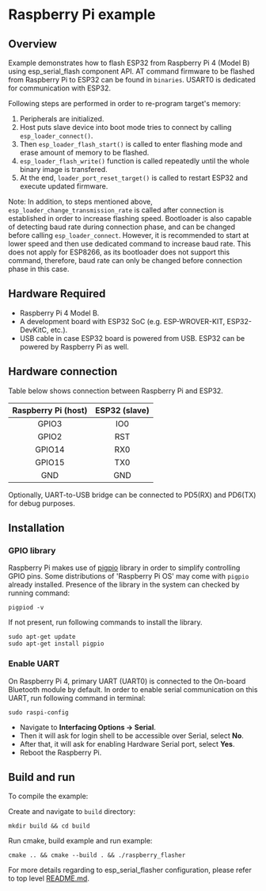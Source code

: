 # Raspberry Pi example

## Overview

Example demonstrates how to flash ESP32 from Raspberry Pi 4 (Model B) using esp_serial_flash component API. AT command firmware to be flashed from Raspberry Pi to ESP32 can be found in `binaries`. USART0 is dedicated for communication with ESP32.

Following steps are performed in order to re-program target's memory:

1. Peripherals are initialized.
2. Host puts slave device into boot mode tries to connect by calling `esp_loader_connect()`.
3. Then `esp_loader_flash_start()` is called to enter flashing mode and erase amount of memory to be flashed.
4. `esp_loader_flash_write()` function is called repeatedly until the whole binary image is transfered.
5. At the end, `loader_port_reset_target()` is called to restart ESP32 and execute updated firmware.

Note: In addition, to steps mentioned above, `esp_loader_change_transmission_rate`  is called after connection is established in order to increase flashing speed. Bootloader is also capable of detecting baud rate during connection phase, and can be changed before calling `esp_loader_connect`. However, it is recommended to start at lower speed and then use dedicated command to increase baud rate. This does not apply for ESP8266, as its bootloader does not support this command, therefore, baud rate can only be changed before connection phase in this case.

## Hardware Required

* Raspberry Pi 4 Model B. 
* A development board with ESP32 SoC (e.g. ESP-WROVER-KIT, ESP32-DevKitC, etc.).
* USB cable in case ESP32 board is powered from USB. ESP32 can be powered by Raspberry Pi as well.

## Hardware connection

Table below shows connection between Raspberry Pi and ESP32.

| Raspberry Pi (host) |    ESP32 (slave)    |
|:-------------------:|:-------------------:|
|        GPIO3        |         IO0         |
|        GPIO2        |         RST         |
|        GPIO14       |         RX0         |
|        GPIO15       |         TX0         |
|         GND         |         GND         |

Optionally, UART-to-USB bridge can be connected to PD5(RX) and PD6(TX) for debug purposes.

## Installation

### GPIO library
Raspberry Pi makes use of [pigpio](http://abyz.me.uk/rpi/pigpio/) library in order to simplify controlling GPIO pins. Some distributions of 'Raspberry Pi OS' may come with `pigpio` already installed. Presence of the library in the system can checked by running command:
```
pigpiod -v
```

If not present, run following commands to install the library. 
```
sudo apt-get update
sudo apt-get install pigpio
```

### Enable UART
On Raspberry Pi 4, primary UART (UART0) is connected to the On-board Bluetooth module by default.
In order to enable serial communication on this UART, run following command in terminal:
```
sudo raspi-config
```

* Navigate to **Interfacing Options -> Serial**.
* Then it will ask for login shell to be accessible over Serial, select **No**.
* After that, it will ask for enabling Hardware Serial port, select **Yes**.
* Reboot the Raspberry Pi.

## Build and run

To compile the example:

Create and navigate to `build` directory:
```
mkdir build && cd build
```
Run cmake, build example and run example: 
```
cmake .. && cmake --build . && ./raspberry_flasher
```

For more details regarding to esp_serial_flasher configuration, please refer to top level [README.md](../../README.md).
